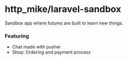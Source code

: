 # http_mike/laravel-sandbox

Sandbox app where futures are built to learn new things.

### Featuring
* Chat made with pusher
* Shop: Ordering and payment process